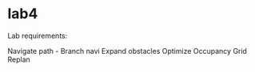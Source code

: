 # lab4
Lab requirements:

Navigate path - Branch navi
Expand obstacles
Optimize Occupancy Grid
Replan
